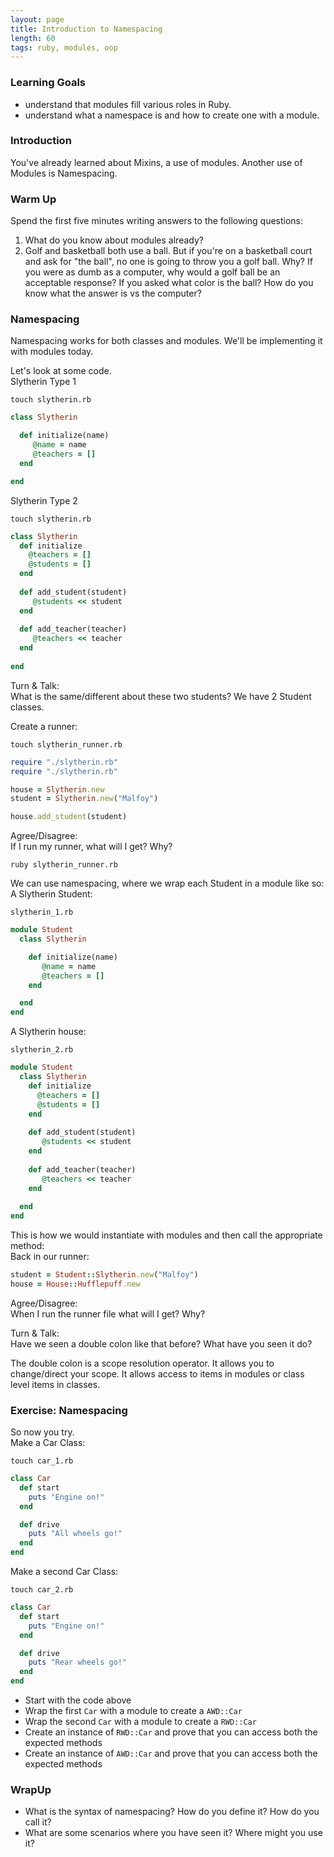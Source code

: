 ```yaml
---
layout: page
title: Introduction to Namespacing
length: 60
tags: ruby, modules, oop
---
```


### Learning Goals

* understand that modules fill various roles in Ruby.
* understand what a namespace is and how to create one with a module.

### Introduction

You've already learned about Mixins, a use of modules. Another use of Modules is Namespacing.

### Warm Up

Spend the first five minutes writing answers to the following questions:

1. What do you know about modules already?
2. Golf and basketball both use a ball. But if you're on a basketball court and ask for "the ball", no one is going to
  throw you a golf ball. Why? If you were as dumb as a computer, why would a golf ball be an acceptable response? If you asked what color is the ball? How do you know what the answer is vs the computer?  

### Namespacing

Namespacing works for both classes and modules. We'll be implementing it with modules today.

Let's look at some code.  
Slytherin Type 1  

`touch slytherin.rb`  

```ruby
class Slytherin  

  def initialize(name)
  	 @name = name
  	 @teachers = []
  end 

end
```

Slytherin Type 2  

`touch slytherin.rb`

```ruby
class Slytherin
  def initialize
    @teachers = []
    @students = []
  end
  
  def add_student(student)
     @students << student 
  end 
  
  def add_teacher(teacher)
     @teachers << teacher
  end 
  
end
```
Turn & Talk:  
What is the same/different about these two students?  We have 2 Student classes.


Create a runner:

`touch slytherin_runner.rb` 

```ruby
require "./slytherin.rb"
require "./slytherin.rb"

house = Slytherin.new
student = Slytherin.new("Malfoy")  

house.add_student(student)
```
Agree/Disagree:  
If I run my runner, what will I get? Why?

`ruby slytherin_runner.rb`

We can use namespacing, where we wrap each Student in a module like so:  
A Slytherin Student:  
  
`slytherin_1.rb`

```ruby
module Student
  class Slytherin  

    def initialize(name)
  	   @name = name
  	   @teachers = []
    end 

  end
end 
```  
A Slytherin house:  

`slytherin_2.rb`    

```ruby
module Student
  class Slytherin
    def initialize
      @teachers = []
      @students = []
    end
  
    def add_student(student)
       @students << student 
    end 
  
    def add_teacher(teacher)
       @teachers << teacher
    end 
  
  end
end
```

This is how we would instantiate with modules and then call the appropriate method:  
Back in our runner:

```ruby  
student = Student::Slytherin.new("Malfoy")  
house = House::Hufflepuff.new  
```
Agree/Disagree:  
When I run the runner file what will I get? Why?   

Turn & Talk:  
Have we seen a double colon like that before? What have you seen it do?  

The double colon is a scope resolution operator. It allows you to change/direct your scope. It allows access to items in modules or class level items in classes.

### Exercise: Namespacing

So now you try.  
Make a Car Class:   

`touch car_1.rb`  

```ruby
class Car
  def start
    puts "Engine on!"
  end

  def drive
    puts "All wheels go!"
  end
end
``` 

Make a second Car Class:    

`touch car_2.rb`  

```ruby
class Car
  def start
    puts "Engine on!"
  end

  def drive
    puts "Rear wheels go!"
  end
end
```

* Start with the code above
* Wrap the first `Car` with a module to create a `AWD::Car`
* Wrap the second `Car` with a module to create a `RWD::Car`
* Create an instance of `RWD::Car` and prove that you can access both
  the expected methods
* Create an instance of `AWD::Car` and prove that you can access both
  the expected methods

### WrapUp  
* What is the syntax of namespacing? How do you define it? How do you call it?  
* What are some scenarios where you have seen it? Where might you use it? 